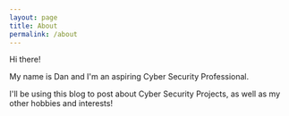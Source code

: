```yaml
---
layout: page
title: About
permalink: /about
---
```


Hi there!

My name is Dan and I'm an aspiring Cyber Security Professional.

I'll be using this blog to post about Cyber Security Projects, as well as my other hobbies and interests! 
